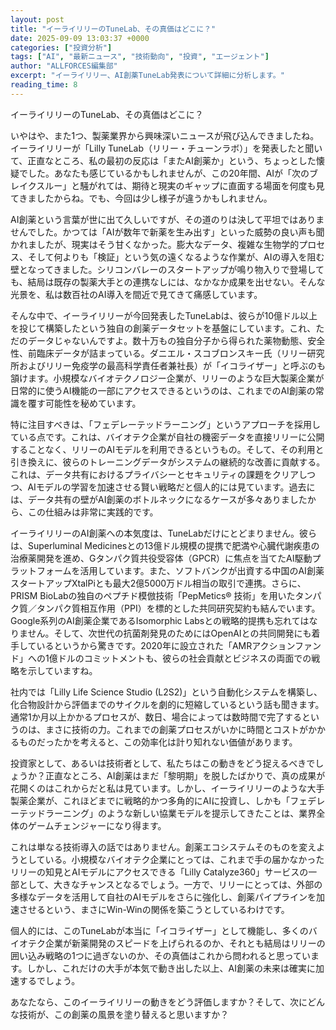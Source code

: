 ```yaml
---
layout: post
title: "イーライリリーのTuneLab、その真価はどこに？"
date: 2025-09-09 13:03:37 +0000
categories: ["投資分析"]
tags: ["AI", "最新ニュース", "技術動向", "投資", "エージェント"]
author: "ALLFORCES編集部"
excerpt: "イーライリリー、AI創薬TuneLab発表について詳細に分析します。"
reading_time: 8
---
```


イーライリリーのTuneLab、その真価はどこに？

いやはや、また1つ、製薬業界から興味深いニュースが飛び込んできましたね。イーライリリーが「Lilly TuneLab（リリー・チューンラボ）」を発表したと聞いて、正直なところ、私の最初の反応は「またAI創薬か」という、ちょっとした懐疑でした。あなたも感じているかもしれませんが、この20年間、AIが「次のブレイクスルー」と騒がれては、期待と現実のギャップに直面する場面を何度も見てきましたからね。でも、今回は少し様子が違うかもしれません。

AI創薬という言葉が世に出て久しいですが、その道のりは決して平坦ではありませんでした。かつては「AIが数年で新薬を生み出す」といった威勢の良い声も聞かれましたが、現実はそう甘くなかった。膨大なデータ、複雑な生物学的プロセス、そして何よりも「検証」という気の遠くなるような作業が、AIの導入を阻む壁となってきました。シリコンバレーのスタートアップが鳴り物入りで登場しても、結局は既存の製薬大手との連携なしには、なかなか成果を出せない。そんな光景を、私は数百社のAI導入を間近で見てきて痛感しています。

そんな中で、イーライリリーが今回発表したTuneLabは、彼らが10億ドル以上を投じて構築したという独自の創薬データセットを基盤にしています。これ、ただのデータじゃないんですよ。数十万もの独自分子から得られた薬物動態、安全性、前臨床データが詰まっている。ダニエル・スコブロンスキー氏（リリー研究所およびリリー免疫学の最高科学責任者兼社長）が「イコライザー」と呼ぶのも頷けます。小規模なバイオテクノロジー企業が、リリーのような巨大製薬企業が日常的に使うAI機能の一部にアクセスできるというのは、これまでのAI創薬の常識を覆す可能性を秘めています。

特に注目すべきは、「フェデレーテッドラーニング」というアプローチを採用している点です。これは、バイオテク企業が自社の機密データを直接リリーに公開することなく、リリーのAIモデルを利用できるというもの。そして、その利用と引き換えに、彼らのトレーニングデータがシステムの継続的な改善に貢献する。これは、データ共有におけるプライバシーとセキュリティの課題をクリアしつつ、AIモデルの学習を加速させる賢い戦略だと個人的には見ています。過去には、データ共有の壁がAI創薬のボトルネックになるケースが多々ありましたから、この仕組みは非常に実践的です。

イーライリリーのAI創薬への本気度は、TuneLabだけにとどまりません。彼らは、Superluminal Medicinesとの13億ドル規模の提携で肥満や心臓代謝疾患の治療薬開発を進め、Gタンパク質共役受容体（GPCR）に焦点を当てたAI駆動プラットフォームを活用しています。また、ソフトバンクが出資する中国のAI創薬スタートアップXtalPiとも最大2億5000万ドル相当の取引で連携。さらに、PRISM BioLabの独自のペプチド模倣技術「PepMetics® 技術」を用いたタンパク質／タンパク質相互作用（PPI）を標的とした共同研究契約も結んでいます。Google系列のAI創薬企業であるIsomorphic Labsとの戦略的提携も忘れてはなりません。そして、次世代の抗菌剤発見のためにはOpenAIとの共同開発にも着手しているというから驚きです。2020年に設立された「AMRアクションファンド」への1億ドルのコミットメントも、彼らの社会貢献とビジネスの両面での戦略を示していますね。

社内では「Lilly Life Science Studio (L2S2)」という自動化システムを構築し、化合物設計から評価までのサイクルを劇的に短縮しているという話も聞きます。通常1か月以上かかるプロセスが、数日、場合によっては数時間で完了するというのは、まさに技術の力。これまでの創薬プロセスがいかに時間とコストがかかるものだったかを考えると、この効率化は計り知れない価値があります。

投資家として、あるいは技術者として、私たちはこの動きをどう捉えるべきでしょうか？正直なところ、AI創薬はまだ「黎明期」を脱したばかりで、真の成果が花開くのはこれからだと私は見ています。しかし、イーライリリーのような大手製薬企業が、これほどまでに戦略的かつ多角的にAIに投資し、しかも「フェデレーテッドラーニング」のような新しい協業モデルを提示してきたことは、業界全体のゲームチェンジャーになり得ます。

これは単なる技術導入の話ではありません。創薬エコシステムそのものを変えようとしている。小規模なバイオテク企業にとっては、これまで手の届かなかったリリーの知見とAIモデルにアクセスできる「Lilly Catalyze360」サービスの一部として、大きなチャンスとなるでしょう。一方で、リリーにとっては、外部の多様なデータを活用して自社のAIモデルをさらに強化し、創薬パイプラインを加速させるという、まさにWin-Winの関係を築こうとしているわけです。

個人的には、このTuneLabが本当に「イコライザー」として機能し、多くのバイオテク企業が新薬開発のスピードを上げられるのか、それとも結局はリリーの囲い込み戦略の1つに過ぎないのか、その真価はこれから問われると思っています。しかし、これだけの大手が本気で動き出した以上、AI創薬の未来は確実に加速するでしょう。

あなたなら、このイーライリリーの動きをどう評価しますか？そして、次にどんな技術が、この創薬の風景を塗り替えると思いますか？

